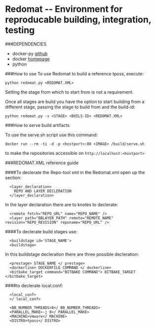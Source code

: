# Redomat -- Environment for reproducable building, integration, testing

###DEPENDENCIES
* docker-py [github](https://github.com/docker/docker-py)
* docker [homepage](www.docker.com)
* python

###How to use
To use Redomat to build a reference tposs, execute:

```
python redomat.py <REDOMAT.XML>
```
Setting the stage from which to start from is not a requirement.

Once all stages are build you have the option to start building from a different stage, passing the stage to build from and the build-id:

```
python redomat.py -s <STAGE> <BUILS-ID> <REDOMAT.XML>
```

###How to serve build artifacts

To use the serve.sh script use this command:

```
docker run --rm -ti -d -p <hostport>:80 <IMAGE> /build/serve.sh
```

to make the repositories accessible on `http://localhost:<hostport>`

###REDOMAT.XML reference guide

####To declerate the Repo-tool xml in the Redomat.xml open up the section:
```
  <layer_declaration>
    REPO AND LAYER DECLERATION
  </layer_declaration>
```

In the layer declaration there are to knotes to declerate:
```
  <remote fetch="REPO_URL" name="REPO_NAME" />
  <layer path="BBLAYER_PATH" remote="REMOTE_NAME" revision="REPO_REVISION" reponame="REPO_URL" />
```

####To declerate build stages use:
```
  <buildstage id='STAGE_NAME'>
  <buildstage>
```

In this buildstage decleration there are three possible decleration:
```
  <prestage> STAGE_NAME </ prestage>
  <dockerline> DOCKERFILE COMMAND </ dockerline>
  <bitbake_target command="BITBAKE COMMAND"> BITBAKE_TARGET </bitbake_target> 
```

####to declerate local.conf:
```
  <local_conf>
  </ local_conf>
```

```
  <BB_NUMBER_THREADS>8</ BB_NUMBER_THREADS>
  <PARALLEL_MAKE>-j 8</ PARALLEL_MAKE>
  <MACHINE>vmware</ MACHINE>
  <DISTRO>tposs</ DISTRO>
```
